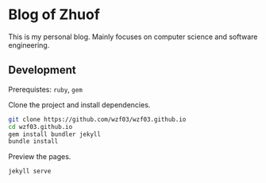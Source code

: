 # Blog of Zhuof

This is my personal blog. Mainly focuses on computer science and software engineering.

## Development

Prerequistes: `ruby`, `gem`

Clone the project and install dependencies.

```sh
git clone https://github.com/wzf03/wzf03.github.io
cd wzf03.github.io
gem install bundler jekyll
bundle install
```

Preview the pages.

```sh
jekyll serve
```
